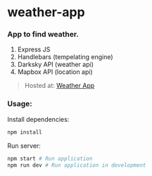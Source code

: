 # weather-app

### App to find weather.

1. Express JS
1. Handlebars (tempelating engine)
1. Darksky API (weather api)
1. Mapbox API (location api)

> Hosted at: [Weather App](https://dnyn-weather-app.herokuapp.com/)

### Usage:
Install dependencies:
```bash
npm install
```
Run server:
```bash
npm start # Run application
npm run dev # Run application in development
```

